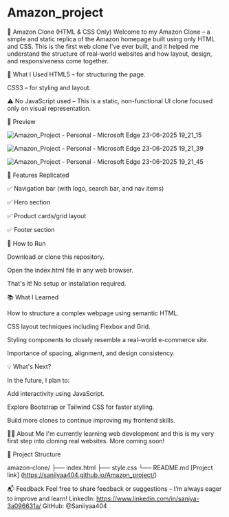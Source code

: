 # Amazon_project
🛒 Amazon Clone (HTML & CSS Only)
Welcome to my Amazon Clone – a simple and static replica of the Amazon homepage built using only HTML and CSS. This is the first web clone I've ever built, and it helped me understand the structure of real-world websites and how layout, design, and responsiveness come together.

🔨 What I Used
HTML5 – for structuring the page.

CSS3 – for styling and layout.

⚠️ No JavaScript used – This is a static, non-functional UI clone focused only on visual representation.

📸 Preview

![Amazon_Project - Personal - Microsoft​ Edge 23-06-2025 19_21_15](https://github.com/user-attachments/assets/e1b99fc6-460d-4df3-ba7e-0c7a9f2f221b)

![Amazon_Project - Personal - Microsoft​ Edge 23-06-2025 19_21_39](https://github.com/user-attachments/assets/2e710fbc-2bbf-481b-b232-f96374c9075c)

![Amazon_Project - Personal - Microsoft​ Edge 23-06-2025 19_21_45](https://github.com/user-attachments/assets/4f06590e-0df1-4907-93e9-a3ae4667a85e)

🎯 Features Replicated

✅ Navigation bar (with logo, search bar, and nav items)

✅ Hero section

✅ Product cards/grid layout

✅ Footer section

🚀 How to Run

Download or clone this repository.

Open the index.html file in any web browser.

That's it! No setup or installation required.

📚 What I Learned

How to structure a complex webpage using semantic HTML.

CSS layout techniques including Flexbox and Grid.

Styling components to closely resemble a real-world e-commerce site.

Importance of spacing, alignment, and design consistency.

💡 What's Next?

In the future, I plan to:

Add interactivity using JavaScript.

Explore Bootstrap or Tailwind CSS for faster styling.

Build more clones to continue improving my frontend skills.

🧑‍💻 About Me
I'm currently learning web development and this is my very first step into cloning real websites. More coming soon!

📁 Project Structure

amazon-clone/
├── index.html
├── style.css
└── README.md
[Project link] (https://saniiyaa404.github.io/Amazon_project/)

📬 Feedback
Feel free to share feedback or suggestions – I’m always eager to improve and learn!
LinkedIn: https://www.linkedin.com/in/saniya-3a096631a/ GitHub: @Saniiyaa404


